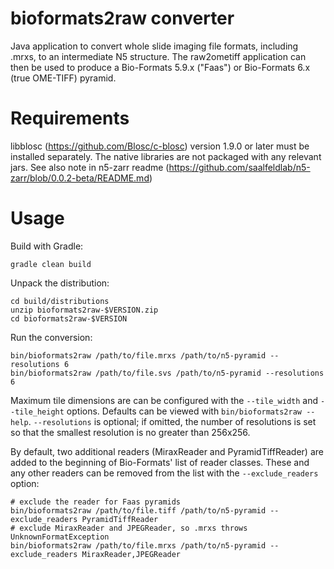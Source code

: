 bioformats2raw converter
========================

Java application to convert whole slide imaging file formats, including .mrxs,
to an intermediate N5 structure.
The raw2ometiff application can then be used to produce a
Bio-Formats 5.9.x ("Faas") or Bio-Formats 6.x (true OME-TIFF) pyramid.

Requirements
============

libblosc (https://github.com/Blosc/c-blosc) version 1.9.0 or later must be installed separately.
The native libraries are not packaged with any relevant jars.  See also note in n5-zarr readme (https://github.com/saalfeldlab/n5-zarr/blob/0.0.2-beta/README.md)

Usage
=====

Build with Gradle:

    gradle clean build

Unpack the distribution:

    cd build/distributions
    unzip bioformats2raw-$VERSION.zip
    cd bioformats2raw-$VERSION

Run the conversion:

    bin/bioformats2raw /path/to/file.mrxs /path/to/n5-pyramid --resolutions 6
    bin/bioformats2raw /path/to/file.svs /path/to/n5-pyramid --resolutions 6

Maximum tile dimensions are can be configured with the `--tile_width` and `--tile_height` options.  Defaults can be viewed with
`bin/bioformats2raw --help`.  `--resolutions` is optional; if omitted, the number of resolutions is set so that the smallest
resolution is no greater than 256x256.

By default, two additional readers (MiraxReader and PyramidTiffReader) are added to the beginning of Bio-Formats' list of reader classes.
These and any other readers can be removed from the list with the `--exclude_readers` option:

    # exclude the reader for Faas pyramids
    bin/bioformats2raw /path/to/file.tiff /path/to/n5-pyramid --exclude_readers PyramidTiffReader
    # exclude MiraxReader and JPEGReader, so .mrxs throws UnknownFormatException
    bin/bioformats2raw /path/to/file.mrxs /path/to/n5-pyramid --exclude_readers MiraxReader,JPEGReader
